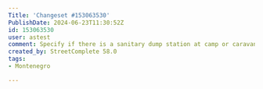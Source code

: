 ```yaml
---
Title: 'Changeset #153063530'
PublishDate: 2024-06-23T11:30:52Z
id: 153063530
user: astest
comment: Specify if there is a sanitary dump station at camp or caravan site
created_by: StreetComplete 58.0
tags:
- Montenegro

---
```

